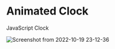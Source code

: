 # Animated Clock
JavaScript Clock

![Screenshot from 2022-10-19 23-12-36](https://user-images.githubusercontent.com/88975401/196767104-85b427ae-9c66-4673-a8e7-1b08d60bac5d.png)
